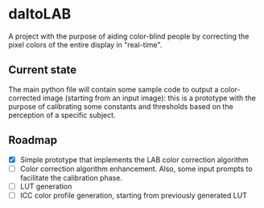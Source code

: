 # daltoLAB
A project with the purpose of aiding color-blind people by correcting the pixel colors of the entire display in "real-time".
## Current state
The main python file will contain some sample code to output a color-corrected image (starting from an input image): this is a prototype with the purpose of calibrating some constants and thresholds based on the perception of a specific subject.

## Roadmap
- [x] Simple prototype that implements the LAB color correction algorithm
- [ ] Color correction algorithm enhancement. Also, some input prompts to facilitate the calibration phase.
- [ ] LUT generation
- [ ] ICC color profile generation, starting from previously generated LUT

